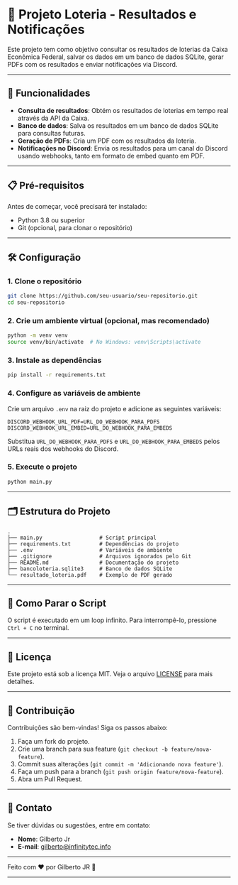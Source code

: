 

# 🎰 Projeto Loteria - Resultados e Notificações

Este projeto tem como objetivo consultar os resultados de loterias da Caixa Econômica Federal, salvar os dados em um banco de dados SQLite, gerar PDFs com os resultados e enviar notificações via Discord.

---

## 🚀 Funcionalidades

- **Consulta de resultados**: Obtém os resultados de loterias em tempo real através da API da Caixa.
- **Banco de dados**: Salva os resultados em um banco de dados SQLite para consultas futuras.
- **Geração de PDFs**: Cria um PDF com os resultados da loteria.
- **Notificações no Discord**: Envia os resultados para um canal do Discord usando webhooks, tanto em formato de embed quanto em PDF.

---

## 📋 Pré-requisitos

Antes de começar, você precisará ter instalado:

- Python 3.8 ou superior
- Git (opcional, para clonar o repositório)

---

## 🛠️ Configuração

### 1. Clone o repositório

```bash
git clone https://github.com/seu-usuario/seu-repositorio.git
cd seu-repositorio
```

### 2. Crie um ambiente virtual (opcional, mas recomendado)

```bash
python -m venv venv
source venv/bin/activate  # No Windows: venv\Scripts\activate
```

### 3. Instale as dependências

```bash
pip install -r requirements.txt
```

### 4. Configure as variáveis de ambiente

Crie um arquivo `.env` na raiz do projeto e adicione as seguintes variáveis:

```plaintext
DISCORD_WEBHOOK_URL_PDF=URL_DO_WEBHOOK_PARA_PDFS
DISCORD_WEBHOOK_URL_EMBED=URL_DO_WEBHOOK_PARA_EMBEDS
```

Substitua `URL_DO_WEBHOOK_PARA_PDFS` e `URL_DO_WEBHOOK_PARA_EMBEDS` pelos URLs reais dos webhooks do Discord.

### 5. Execute o projeto

```bash
python main.py
```

---

## 🗂️ Estrutura do Projeto

```
.
├── main.py                  # Script principal
├── requirements.txt         # Dependências do projeto
├── .env                     # Variáveis de ambiente
├── .gitignore               # Arquivos ignorados pelo Git
├── README.md                # Documentação do projeto
├── bancoloteria.sqlite3     # Banco de dados SQLite
└── resultado_loteria.pdf    # Exemplo de PDF gerado
```

---

## 🛑 Como Parar o Script

O script é executado em um loop infinito. Para interrompê-lo, pressione `Ctrl + C` no terminal.

---

## 📄 Licença

Este projeto está sob a licença MIT. Veja o arquivo [LICENSE](LICENSE) para mais detalhes.

---

## 🤝 Contribuição

Contribuições são bem-vindas! Siga os passos abaixo:

1. Faça um fork do projeto.
2. Crie uma branch para sua feature (`git checkout -b feature/nova-feature`).
3. Commit suas alterações (`git commit -m 'Adicionando nova feature'`).
4. Faça um push para a branch (`git push origin feature/nova-feature`).
5. Abra um Pull Request.

---

## 📧 Contato

Se tiver dúvidas ou sugestões, entre em contato:

- **Nome**: Gilberto Jr
- **E-mail**: gilberto@infinitytec.info


---

Feito com ❤️ por Gilberto JR 👋

---



